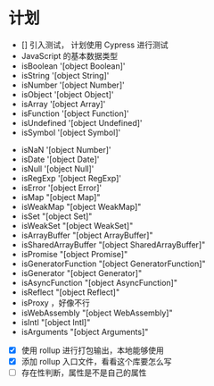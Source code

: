 # 计划

- [] 引入测试， 计划使用 Cypress 进行测试
- JavaScript 的基本数据类型
- isBoolean '[object Boolean]'
- isString '[object String]'
- isNumber '[object Number]'
- isObject '[object Object]'
- isArray '[object Array]'
- isFunction  '[object Function]'
- isUndefined '[object Undefined]'
- isSymbol '[object Symbol]'
<!-- - isBigInt ? -->
- isNaN '[object Number]'
- isDate '[object Date]'
- isNull '[object Null]'
- isRegExp '[object RegExp]'
- isError '[object Error]'
- isMap "[object Map]"
- isWeakMap "[object WeakMap]"
- isSet "[object Set]"
- isWeakSet "[object WeakSet]"
- isArrayBuffer "[object ArrayBuffer]"
- isSharedArrayBuffer "[object SharedArrayBuffer]"
- isPromise "[object Promise]"
- isGeneratorFunction "[object GeneratorFunction]"
- isGenerator "[object Generator]"
- isAsyncFunction "[object AsyncFunction]"
- isReflect "[object Reflect]"
- isProxy ，好像不行
- isWebAssembly "[object WebAssembly]"
- isIntl "[object Intl]"
- isArguments "[object Arguments]"

- [x] 使用 rollup 进行打包输出，本地能够使用
- [x] 添加 rollup 入口文件，看看这个库要怎么写
- [ ] 存在性判断，属性是不是自己的属性
